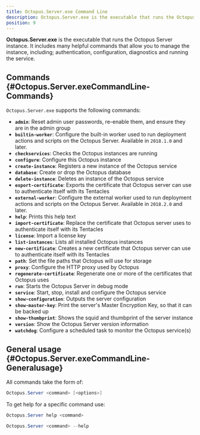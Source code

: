 ```yaml
---
title: Octopus.Server.exe Command Line
description: Octopus.Server.exe is the executable that runs the Octopus instance, it can also be called from the command line.
position: 9
---
```


**Octopus.Server.exe** is the executable that runs the Octopus Server instance. It includes many helpful commands that allow you to manage the instance, including; authentication, configuration, diagnostics and running the service.

## Commands {#Octopus.Server.exeCommandLine-Commands}

`Octopus.Server.exe` supports the following commands:

- **`admin`**:  Reset admin user passwords, re-enable them, and ensure they are in the admin group
- **`builtin-worker`**:  Configure the built-in worker used to run deployment actions and scripts on the Octopus Server.  Available in `2018.1.0` and later.
- **`checkservices`**:  Checks the Octopus instances are running
- **`configure`**:  Configure this Octopus instance
- **`create-instance`**:  Registers a new instance of the Octopus service
- **`database`**:  Create or drop the Octopus database
- **`delete-instance`**:  Deletes an instance of the Octopus service
- **`export-certificate`**:  Exports the certificate that Octopus server can use to authenticate itself with its Tentacles
- **`external-worker`**:  Configure the external worker used to run deployment actions and scripts on the Octopus Server. Available in `2018.2.0` and later.
- **`help`**:  Prints this help text
- **`import-certificate`**:  Replace the certificate that Octopus server uses to authenticate itself with its Tentacles
- **`license`**:  Import a license key
- **`list-instances`**:  Lists all installed Octopus instances
- **`new-certificate`**:  Creates a new certificate that Octopus server can use to authenticate itself with its Tentacles
- **`path`**:  Set the file paths that Octopus will use for storage
- **`proxy`**:  Configure the HTTP proxy used by Octopus
- **`regenerate-certificate`**:  Regenerate one or more of the certificates that Octopus uses
- **`run`**:  Starts the Octopus Server in debug mode
- **`service`**:  Start, stop, install and configure the Octopus service
- **`show-configuration`**:  Outputs the server configuration
- **`show-master-key`**:  Print the server's Master Encryption Key, so that it can be backed up
- **`show-thumbprint`**:  Shows the squid and thumbprint of the server instance
- **`version`**:  Show the Octopus Server version information
- **`watchdog`**:  Configure a scheduled task to monitor the Octopus service(s)

## General usage {#Octopus.Server.exeCommandLine-Generalusage}

All commands take the form of:

```powershell
Octopus.Server <command> [<options>]
```

To get help for a specific command use:

```powershell Octopus 3.14 or earlier
Octopus.Server help <command>
```

```powershell Octopus 3.15 or later
Octopus.Server <command> --help
```